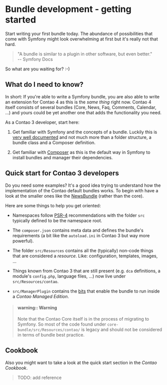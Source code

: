# Bundle development - getting started

Start writing your first bundle today. The abundance of possibilities that come
with Symfony might look overwhelming at first but it's really not that hard.

> "A bundle is similar to a plugin in other software, but even better."  
> -- Symfony Docs 

So what are you waiting for? :-) 


## What do I need to know?
In short: If you're able to write a Symfony bundle, you are also able to write
an extension for Contao 4 as this is the *same thing* right now. Contao 4 itself
consists of several bundles (Core, News, Faq, Comments, Calendar, …) and yours
could be yet another one that adds the functionality you need.

As a Contao 3 developer, start here:

 1) Get familiar with Symfony and the concepts of a bundle. Luckily this is
    [very well documented][SymfonyBundles] and not much more than a folder
    structure, a bundle class and a Composer definition. 
 
 2) Get familiar with [Composer][ComposerIntro] as this is the default way in
    Symfony to install bundles and manager their dependencies.
    
 
## Quick start for Contao 3 developers

Do you need some examples? It's a good idea trying to understand how the 
implementation of the Contao default bundles works. To begin with have a look
at the smaller ones like the [NewsBundle][NewsBundle] (rather than the core). 

Here are some things to help you get oriented:

 - Namespaces follow [PSR-4][PSR-4] recommendations with the folder ``src``
   typically defined to be the namespace root.
   
 - The ``composer.json`` contains meta data and defines the bundle's
   requirements (a bit like the ``autoload.ini`` in Contao 3 but way more
   powerful).
   
 - The folder ``src/Resources`` contains all the (typically) non-code things
   that are considered a *resource*. Like: configuration, templates, images, …
   
 - Things known from Contao 3 that are still present (e.g. ``dca`` definitions,
   a module's ``config.php``, language files, …) now live under
   ``src/Resources/contao``.
   
 - ``src/ManagerPlugin`` contains the [bits](../managed-edition/plugins.md)
   that enable the bundle to run inside a *Contao Managed Edition*.
 

> #### warning:: Warning
> Note that the Contao Core itself is in the process of migrating to Symfony.
> So most of the code found under ``core-bundle/src/Resources/contao/``
> is legacy and should not be considered in terms of bundle best practice.    


## Cookbook 
Also you might want to take a look at the quick start section in the
*Contao Cookbook*. 

> TODO: add reference  



[SymfonyBundles]: https://symfony.com/doc/current/bundles.html
[ComposerIntro]: https://getcomposer.org/doc/00-intro.md
[NewsBundle]: https://github.com/contao/news-bundle
[PSR-4]: http://www.php-fig.org/psr/psr-4/